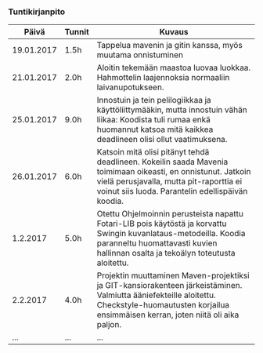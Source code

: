 ### Tuntikirjanpito
Päivä | Tunnit | Kuvaus
--------------- | ----- | ------
19.01.2017 | 1.5h | Tappelua mavenin ja gitin kanssa, myös muutama onnistuminen
21.01.2017 | 2.0h | Aloitin tekemään maastoa luovaa luokkaa. Hahmottelin laajennoksia normaaliin laivanupotukseen.
25.01.2017 | 9.0h | Innostuin ja tein pelilogiikkaa ja käyttöliittymääkin, mutta innostuin vähän liikaa: Koodista tuli rumaa enkä huomannut katsoa mitä kaikkea deadlineen olisi ollut vaatimuksena.
26.01.2017 | 6.0h | Katsoin mitä olisi pitänyt tehdä deadlineen. Kokeilin saada Mavenia toimimaan oikeasti, en onnistunut. Jatkoin vielä perusjavalla, mutta pit-raporttia ei voinut siis luoda. Parantelin edellispäivän koodia.
1.2.2017 | 5.0h | Otettu Ohjelmoinnin perusteista napattu Fotari-LIB pois käytöstä ja korvattu Swingin kuvanlataus-metodeilla. Koodia paranneltu huomattavasti kuvien hallinnan osalta ja tekoälyn toteutusta aloitettu.
2.2.2017 | 4.0h | Projektin muuttaminen Maven-projektiksi ja GIT-kansiorakenteen järkeistäminen. Valmiutta ääniefekteille aloitettu. Checkstyle-huomautusten korjailua ensimmäisen kerran, joten niitä oli aika paljon.
... | ... | ...
